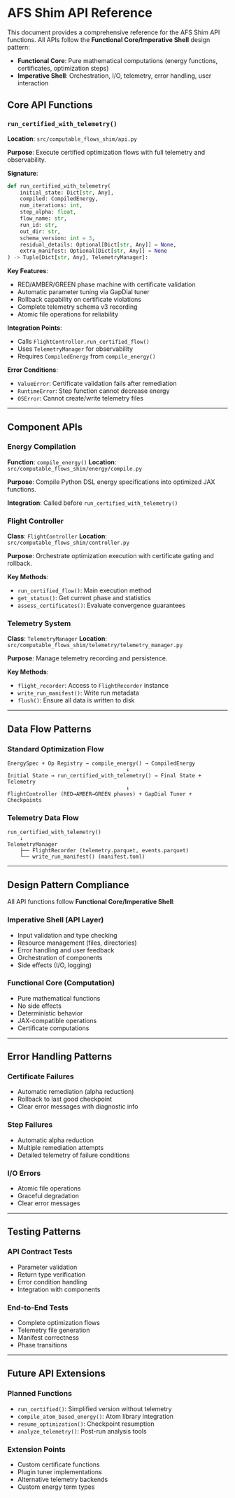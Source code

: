 # AFS Shim API Reference

This document provides a comprehensive reference for the AFS Shim API functions. All APIs follow the **Functional Core/Imperative Shell** design pattern:

- **Functional Core**: Pure mathematical computations (energy functions, certificates, optimization steps)
- **Imperative Shell**: Orchestration, I/O, telemetry, error handling, user interaction

## Core API Functions

### `run_certified_with_telemetry()`

**Location**: `src/computable_flows_shim/api.py`

**Purpose**: Execute certified optimization flows with full telemetry and observability.

**Signature**:
```python
def run_certified_with_telemetry(
    initial_state: Dict[str, Any],
    compiled: CompiledEnergy,
    num_iterations: int,
    step_alpha: float,
    flow_name: str,
    run_id: str,
    out_dir: str,
    schema_version: int = 3,
    residual_details: Optional[Dict[str, Any]] = None,
    extra_manifest: Optional[Dict[str, Any]] = None
) -> Tuple[Dict[str, Any], TelemetryManager]:
```

**Key Features**:
- RED/AMBER/GREEN phase machine with certificate validation
- Automatic parameter tuning via GapDial tuner
- Rollback capability on certificate violations
- Complete telemetry schema v3 recording
- Atomic file operations for reliability

**Integration Points**:
- Calls `FlightController.run_certified_flow()`
- Uses `TelemetryManager` for observability
- Requires `CompiledEnergy` from `compile_energy()`

**Error Conditions**:
- `ValueError`: Certificate validation fails after remediation
- `RuntimeError`: Step function cannot decrease energy
- `OSError`: Cannot create/write telemetry files

---

## Component APIs

### Energy Compilation

**Function**: `compile_energy()`
**Location**: `src/computable_flows_shim/energy/compile.py`

**Purpose**: Compile Python DSL energy specifications into optimized JAX functions.

**Integration**: Called before `run_certified_with_telemetry()`

### Flight Controller

**Class**: `FlightController`
**Location**: `src/computable_flows_shim/controller.py`

**Purpose**: Orchestrate optimization execution with certificate gating and rollback.

**Key Methods**:
- `run_certified_flow()`: Main execution method
- `get_status()`: Get current phase and statistics
- `assess_certificates()`: Evaluate convergence guarantees

### Telemetry System

**Class**: `TelemetryManager`
**Location**: `src/computable_flows_shim/telemetry/telemetry_manager.py`

**Purpose**: Manage telemetry recording and persistence.

**Key Methods**:
- `flight_recorder`: Access to `FlightRecorder` instance
- `write_run_manifest()`: Write run metadata
- `flush()`: Ensure all data is written to disk

---

## Data Flow Patterns

### Standard Optimization Flow

```
EnergySpec + Op Registry → compile_energy() → CompiledEnergy
                                      ↓
Initial State → run_certified_with_telemetry() → Final State + Telemetry
                                      ↓
FlightController (RED→AMBER→GREEN phases) + GapDial Tuner + Checkpoints
```

### Telemetry Data Flow

```
run_certified_with_telemetry()
    ↓
TelemetryManager
    ├── FlightRecorder (telemetry.parquet, events.parquet)
    └── write_run_manifest() (manifest.toml)
```

---

## Design Pattern Compliance

All API functions follow **Functional Core/Imperative Shell**:

### Imperative Shell (API Layer)
- Input validation and type checking
- Resource management (files, directories)
- Error handling and user feedback
- Orchestration of components
- Side effects (I/O, logging)

### Functional Core (Computation)
- Pure mathematical functions
- No side effects
- Deterministic behavior
- JAX-compatible operations
- Certificate computations

---

## Error Handling Patterns

### Certificate Failures
- Automatic remediation (alpha reduction)
- Rollback to last good checkpoint
- Clear error messages with diagnostic info

### Step Failures
- Automatic alpha reduction
- Multiple remediation attempts
- Detailed telemetry of failure conditions

### I/O Errors
- Atomic file operations
- Graceful degradation
- Clear error messages

---

## Testing Patterns

### API Contract Tests
- Parameter validation
- Return type verification
- Error condition handling
- Integration with components

### End-to-End Tests
- Complete optimization flows
- Telemetry file generation
- Manifest correctness
- Phase transitions

---

## Future API Extensions

### Planned Functions
- `run_certified()`: Simplified version without telemetry
- `compile_atom_based_energy()`: Atom library integration
- `resume_optimization()`: Checkpoint resumption
- `analyze_telemetry()`: Post-run analysis tools

### Extension Points
- Custom certificate functions
- Plugin tuner implementations
- Alternative telemetry backends
- Custom energy term types
